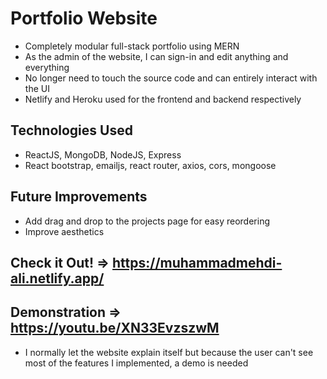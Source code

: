 # Portfolio Website
- Completely modular full-stack portfolio using MERN
- As the admin of the website, I can sign-in and edit anything and everything
- No longer need to touch the source code and can entirely interact with the UI
- Netlify and Heroku used for the frontend and backend respectively

## Technologies Used
- ReactJS, MongoDB, NodeJS, Express
- React bootstrap, emailjs, react router, axios, cors, mongoose

## Future Improvements
- Add drag and drop to the projects page for easy reordering
- Improve aesthetics

## Check it Out! => https://muhammadmehdi-ali.netlify.app/

## Demonstration => https://youtu.be/XN33EvzszwM
- I normally let the website explain itself but because the user can't see most of the features I implemented, a demo is needed